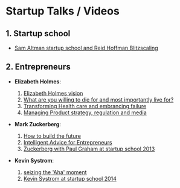 # Startup Talks / Videos

## 1. Startup school
  - [Sam Altman startup school and Reid Hoffman Blitzscaling](lectures.md)
## 2. Entrepreneurs
  - **Elizabeth Holmes**:
    1. [Elizabeth Holmes vision](https://youtu.be/xyMUMVywD34)
    2. [What are you willing to die for and most importantly live for?](https://youtu.be/gxYsTJyDT5g?t=6m55s)
    3. [Transforming Health care and embrancing failure](https://youtu.be/hLTAFbKbC8w)
    4. [Managing Product strategy, regulation and media](https://youtu.be/juhATwufdbc)

  - **Mark Zuckerberg**:
    1. [How to build the future](https://youtu.be/Lb4IcGF5iTQ)
    2. [Intelligent Advice for Entrepreneurs](https://youtu.be/_WjWtI8lYec)
    3. [Zuckerberg with Paul Graham at startup school 2013](https://youtu.be/MGsalg2f9js)
  
  - **Kevin Systrom**:
    1. [seizing the 'Aha' moment](https://youtu.be/d5NCrVnSzTM)
    2. [Kevin Systrom at startup school 2014](https://youtu.be/_h_6xM36Z4g)
